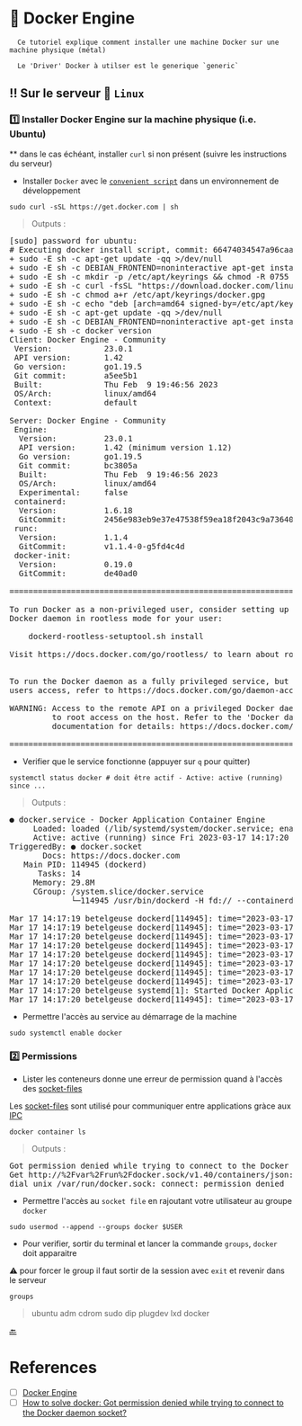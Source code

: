 # :tractor: Docker Engine

```
  Ce tutoriel explique comment installer une machine Docker sur une machine physique (métal)

  Le 'Driver' Docker à utilser est le generique `generic`
```

## :bangbang: Sur le serveur :penguin: `Linux` 

### :one: Installer Docker Engine sur la machine physique (i.e. Ubuntu)

** dans le cas échéant, installer `curl` si non présent (suivre les instructions du serveur)

* Installer `Docker` avec le [`convenient script`](https://docs.docker.com/engine/install/ubuntu/#install-using-the-convenience-script) dans un environnement de  développement

```
sudo curl -sSL https://get.docker.com | sh
```
> Outputs :
<pre>
[sudo] password for ubuntu: 
# Executing docker install script, commit: 66474034547a96caa0a25be56051ff8b726a1b28
+ sudo -E sh -c apt-get update -qq >/dev/null
+ sudo -E sh -c DEBIAN_FRONTEND=noninteractive apt-get install -y -qq apt-transport-https ca-certificates curl >/dev/null
+ sudo -E sh -c mkdir -p /etc/apt/keyrings && chmod -R 0755 /etc/apt/keyrings
+ sudo -E sh -c curl -fsSL "https://download.docker.com/linux/ubuntu/gpg" | gpg --dearmor --yes -o /etc/apt/keyrings/docker.gpg
+ sudo -E sh -c chmod a+r /etc/apt/keyrings/docker.gpg
+ sudo -E sh -c echo "deb [arch=amd64 signed-by=/etc/apt/keyrings/docker.gpg] https://download.docker.com/linux/ubuntu focal stable" > /etc/apt/sources.list.d/docker.list
+ sudo -E sh -c apt-get update -qq >/dev/null
+ sudo -E sh -c DEBIAN_FRONTEND=noninteractive apt-get install -y -qq docker-ce docker-ce-cli containerd.io docker-scan-plugin docker-compose-plugin docker-ce-rootless-extras docker-buildx-plugin >/dev/null
+ sudo -E sh -c docker version
Client: Docker Engine - Community
 Version:           23.0.1
 API version:       1.42
 Go version:        go1.19.5
 Git commit:        a5ee5b1
 Built:             Thu Feb  9 19:46:56 2023
 OS/Arch:           linux/amd64
 Context:           default

Server: Docker Engine - Community
 Engine:
  Version:          23.0.1
  API version:      1.42 (minimum version 1.12)
  Go version:       go1.19.5
  Git commit:       bc3805a
  Built:            Thu Feb  9 19:46:56 2023
  OS/Arch:          linux/amd64
  Experimental:     false
 containerd:
  Version:          1.6.18
  GitCommit:        2456e983eb9e37e47538f59ea18f2043c9a73640
 runc:
  Version:          1.1.4
  GitCommit:        v1.1.4-0-g5fd4c4d
 docker-init:
  Version:          0.19.0
  GitCommit:        de40ad0

================================================================================

To run Docker as a non-privileged user, consider setting up the
Docker daemon in rootless mode for your user:

    dockerd-rootless-setuptool.sh install

Visit https://docs.docker.com/go/rootless/ to learn about rootless mode.


To run the Docker daemon as a fully privileged service, but granting non-root
users access, refer to https://docs.docker.com/go/daemon-access/

WARNING: Access to the remote API on a privileged Docker daemon is equivalent
         to root access on the host. Refer to the 'Docker daemon attack surface'
         documentation for details: https://docs.docker.com/go/attack-surface/

================================================================================
</pre>

* Verifier que le service fonctionne (appuyer sur `q` pour quitter)

```
systemctl status docker # doit être actif - Active: active (running) since ...
```
> Outputs :
<pre>
● docker.service - Docker Application Container Engine
     Loaded: loaded (/lib/systemd/system/docker.service; enabled; vendor preset: enabled)
     Active: active (running) since Fri 2023-03-17 14:17:20 UTC; 1min 31s ago
TriggeredBy: ● docker.socket
       Docs: https://docs.docker.com
   Main PID: 114945 (dockerd)
      Tasks: 14
     Memory: 29.8M
     CGroup: /system.slice/docker.service
             └─114945 /usr/bin/dockerd -H fd:// --containerd=/run/containerd/containerd.sock

Mar 17 14:17:19 betelgeuse dockerd[114945]: time="2023-03-17T14:17:19.439773584Z" level=info msg="[core] [Cha>
Mar 17 14:17:19 betelgeuse dockerd[114945]: time="2023-03-17T14:17:19.533008944Z" level=info msg="Loading con>
Mar 17 14:17:20 betelgeuse dockerd[114945]: time="2023-03-17T14:17:20.111369570Z" level=info msg="Default bri>
Mar 17 14:17:20 betelgeuse dockerd[114945]: time="2023-03-17T14:17:20.189804541Z" level=info msg="Loading con>
Mar 17 14:17:20 betelgeuse dockerd[114945]: time="2023-03-17T14:17:20.202002319Z" level=warning msg="WARNING:>
Mar 17 14:17:20 betelgeuse dockerd[114945]: time="2023-03-17T14:17:20.202047580Z" level=info msg="Docker daem>
Mar 17 14:17:20 betelgeuse dockerd[114945]: time="2023-03-17T14:17:20.202150926Z" level=info msg="Daemon has >
Mar 17 14:17:20 betelgeuse dockerd[114945]: time="2023-03-17T14:17:20.220793310Z" level=info msg="[core] [Ser>
Mar 17 14:17:20 betelgeuse systemd[1]: Started Docker Application Container Engine.
Mar 17 14:17:20 betelgeuse dockerd[114945]: time="2023-03-17T14:17:20.228586993Z" level=info msg="API listen 
</pre>

* Permettre l'accès au service au démarrage de la machine

```
sudo systemctl enable docker
```


### :two: Permissions

* Lister les conteneurs donne une erreur de permission quand à l'accès des [socket-files](https://askubuntu.com/questions/372725/what-are-socket-files)

Les [socket-files](https://askubuntu.com/questions/372725/what-are-socket-files) sont utilisé pour communiquer entre applications gràce aux [IPC](https://en.wikipedia.org/wiki/Inter-process_communication)

```
docker container ls
```
> Outputs :
<pre>
Got permission denied while trying to connect to the Docker daemon socket at unix:///var/run/docker.sock: 
Get http://%2Fvar%2Frun%2Fdocker.sock/v1.40/containers/json: 
dial unix /var/run/docker.sock: connect: permission denied
</pre>

* Permettre l'accès au `socket file` en rajoutant votre utilisateur au groupe `docker`

```
sudo usermod --append --groups docker $USER
```

* Pour verifier, sortir du terminal et lancer la commande `groups`, `docker` doit apparaitre

:warning: pour forcer le group il faut sortir de la session avec `exit` et revenir dans le serveur

```
groups
```
> ubuntu adm cdrom sudo dip plugdev lxd docker


[ :back: ](README.md#ddocker-whale)

# References

- [ ] [Docker Engine](https://github.com/CollegeBoreal/Tutoriels/tree/main/2.MicroServices/1.Containers/2.Docker/1.Engine/2.Linux)
- [ ] [How to solve docker: Got permission denied while trying to connect to the Docker daemon socket?](https://medium.com/nerd-for-tech/how-to-solve-docker-got-permission-denied-while-trying-to-connect-to-the-docker-daemon-socket-82e81ab012b7)
